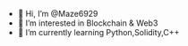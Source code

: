 - 👋 Hi, I’m @Maze6929
- 👀 I’m interested in Blockchain & Web3
- 🌱 I’m currently learning Python,Solidity,C++ 

<!---
Maze6929/Maze6929 is a ✨ special ✨ repository because its `README.md` (this file) appears on your GitHub profile.
You can click the Preview link to take a look at your changes.
--->
